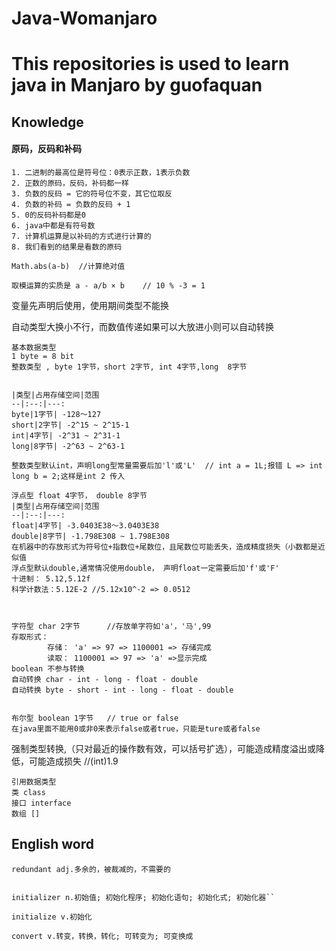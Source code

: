 # Java-Womanjaro

# This repositories is used to learn java in Manjaro by guofaquan


## Knowledge

#### 原码，反码和补码
````
1. 二进制的最高位是符号位：0表示正数，1表示负数
2. 正数的原码，反码，补码都一样
3. 负数的反码 = 它的符号位不变，其它位取反  
4. 负数的补码 = 负数的反码 + 1
5. 0的反码补码都是0
6. java中都是有符号数
7. 计算机运算是以补码的方式进行计算的
8. 我们看到的结果是看数的原码 
````
`Math.abs(a-b)  //计算绝对值`

`取模运算的实质是 a - a/b × b    // 10 % -3 = 1`

变量先声明后使用，使用期间类型不能换

自动类型大换小不行，而数值传递如果可以大放进小则可以自动转换
````
基本数据类型
1 byte = 8 bit
整数类型 , byte 1字节，short 2字节, int 4字节,long  8字节      


|类型|占用存储空间|范围
--|:--:|---:
byte|1字节| -128～127
short|2字节| -2^15 ~ 2^15-1
int|4字节| -2^31 ~ 2^31-1
long|8字节| -2^63 ~ 2^63-1

整数类型默认int，声明long型常量需要后加'l'或'L'  // int a = 1L;报错 L => int   long b = 2;这样是int 2 传入

浮点型 float 4字节， double 8字节
|类型|占用存储空间|范围
--|:--:|---:
float|4字节| -3.0403E38～3.0403E38
double|8字节| -1.798E308 ~ 1.798E308
在机器中的存放形式为符号位+指数位+尾数位，且尾数位可能丢失，造成精度损失（小数都是近似值
浮点型默认double,通常情况使用double， 声明float一定需要后加'f'或'F'
十进制： 5.12,5.12f
科学计数法：5.12E-2 //5.12x10^-2 => 0.0512



字符型 char 2字节      //存放单字符如'a'，'马',99
存取形式：
        存储： 'a' => 97 => 1100001 => 存储完成
        读取： 1100001 => 97 => 'a' =>显示完成
boolean 不参与转换        
自动转换 char - int - long - float - double        
自动转换 byte - short - int - long - float - double          
        

布尔型 boolean 1字节   // true or false
在java里面不能用0或非0来表示false或者true，只能是ture或者false

````
强制类型转换,（只对最近的操作数有效，可以括号扩选），可能造成精度溢出或降低，可能造成损失       //(int)1.9  
````
引用数据类型
类 class
接口 interface
数组 []
````


## English word
`redundant adj.多余的，被裁减的，不需要的`

````

initializer n.初始值; 初始化程序; 初始化语句; 初始化式; 初始化器``

initialize v.初始化

````
`convert v.转变，转换，转化; 可转变为; 可变换成`





